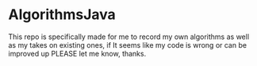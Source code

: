# AlgorithmsJava
This repo is specifically made for me to record my own algorithms as well as my takes on existing ones, if It seems like my code is wrong or can be improved up PLEASE let me know, thanks.
